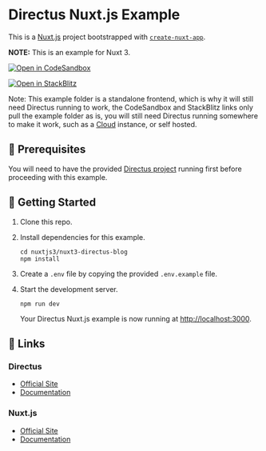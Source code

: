 # Directus Nuxt.js Example

This is a [Nuxt.js](https://nuxtjs.org) project bootstrapped with [`create-nuxt-app`](https://github.com/nuxt/create-nuxt-app).

**NOTE:** This is an example for Nuxt 3.

[![Open in CodeSandbox](https://codesandbox.io/static/img/play-codesandbox.svg)](https://codesandbox.io/s/github/directus/examples/tree/main/nuxt3/nuxt3-directus-blog)

[![Open in StackBlitz](https://developer.stackblitz.com/img/open_in_stackblitz.svg)](https://stackblitz.com/github/directus/examples/tree/main/nuxt3/nuxt3-directus-blog)

Note: This example folder is a standalone frontend, which is why it will still need Directus running to work, the CodeSandbox and StackBlitz links only pull the example folder as is, you will still need Directus running somewhere to make it work, such as a [Cloud](https://directus.cloud/) instance, or self hosted.
## 📌 Prerequisites

You will need to have the provided [Directus project](../../directus) running first before proceeding with this example.

## 🚀 Getting Started

1. Clone this repo.

2. Install dependencies for this example.

   ```shell
   cd nuxtjs3/nuxt3-directus-blog
   npm install
   ```

3. Create a `.env` file by copying the provided `.env.example` file.

4. Start the development server.

   ```shell
   npm run dev
   ```

   Your Directus Nuxt.js example is now running at <http://localhost:3000>.

## 🔗 Links

### Directus

- [Official Site](https://directus.io)
- [Documentation](https://docs.directus.io)

### Nuxt.js

- [Official Site](https://nuxtjs.org)
- [Documentation](https://nuxtjs.org/docs)
